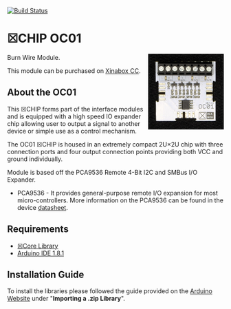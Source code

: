 [![Build Status](https://travis-ci.org/xinabox/arduino-OC01.svg?branch=master)](https://travis-ci.org/xinabox/arduino-OC01)

# ☒CHIP OC01
<img src="extras/OC01 V0.4.11.JPG" width="35%" height="auto" align="right">
Burn Wire Module.

This module can be purchased on [Xinabox CC](https://xinabox.cc/products/OC01/).

## About the OC01
This ☒CHIP forms part of the interface modules and is equipped with a high speed IO expander chip allowing user to output a signal to another device or simple use as a control mechanism.

The OC01 ☒CHIP is housed in an extremely compact 2U×2U chip with three connection ports and four output connection points providing both VCC and ground individually.

Module is based off the PCA9536 Remote 4-Bit I2C and SMBus I/O Expander.

- PCA9536 - It provides general-purpose remote I/O expansion for most micro-controllers. More information on the PCA9536 can be found in the device [datasheet](http://www.ti.com/lit/ds/symlink/pca9536.pdf).

## Requirements
  - [☒Core Library](https://github.com/xinabox/xCore)
  - [Arduino IDE 1.8.1](https://www.arduino.cc/en/main/software)
  
## Installation Guide
To install the libraries please followed the guide provided on the [Arduino Website](https://www.arduino.cc/en/Guide/Libraries) under "**Importing a .zip Library**".

